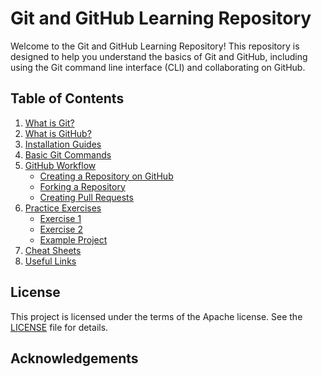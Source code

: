 # Git and GitHub Learning Repository

Welcome to the Git and GitHub Learning Repository! 
This repository is designed to help you understand the basics of Git and GitHub, including using the Git command line interface (CLI) and collaborating on GitHub.

## Table of Contents

1. [What is Git?](./what-is-git.md)
2. [What is GitHub?](./what-is-github.md)
3. [Installation Guides](./installation-guides.md)
4. [Basic Git Commands](./basic-git-commands.md)
5. [GitHub Workflow](./github-workflow)
    - [Creating a Repository on GitHub](./github-workflow/create-repo.md)
    - [Forking a Repository](./github-workflow/forking.md)
    - [Creating Pull Requests](./github-workflow/pull-requests.md)
6. [Practice Exercises](./exercises)
    - [Exercise 1](./exercises/exercise1.md)
    - [Exercise 2](./exercises/exercise2.md)
    - [Example Project](./exercises/example-project/project-instructions.md)
7. [Cheat Sheets](./atlassian-git-cheatsheet.pdf)
8. [Useful Links](./useful-links.md)


## License

This project is licensed under the terms of the Apache license. See the [LICENSE](./LICENSE) file for details.

## Acknowledgements


